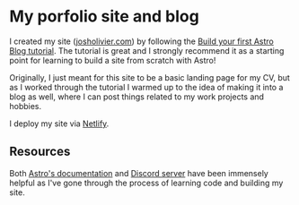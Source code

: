 # My porfolio site and blog

I created my site ([josholivier.com](https://josholivier.com/)) by following the [Build your first Astro Blog tutorial](https://docs.astro.build/en/tutorial/0-introduction/). The tutorial is great and I strongly recommend it as a starting point for learning to build a site from scratch with Astro!

Originally, I just meant for this site to be a basic landing page for my CV, but as I worked through the tutorial I warmed up to the idea of making it into a blog as well, where I can post things related to my work projects and hobbies. 

I deploy my site via [Netlify](https://www.netlify.com/).


## Resources

Both [Astro's documentation](https://docs.astro.build) and [Discord server](https://astro.build/chat) have been immensely helpful as I've gone through the process of learning code and building my site.
